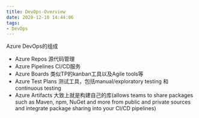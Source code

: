 ```yaml
---
title: DevOps-Overview
date: 2020-12-10 14:44:06
tags:
- DevOps
---
```

Azure DevOps的组成
+ Azure Repos 源代码管理
+ Azure Pipelines CI/CD服务
+ Azure Boards 类似TP的kanban工具以及Agile tools等
+ Azure Test Plans 测试工具，包括manual/exploratory testing 和 continuous testing
+ Azure Artifacts 大致上就是构建自己的库(allows teams to share packages such as Maven, npm, NuGet and more from public and private sources and integrate package sharing into your CI/CD pipelines)